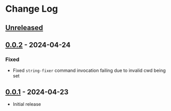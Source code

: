 # Change Log

## [Unreleased]


## [0.0.2] - 2024-04-24

### Fixed

- Fixed `string-fixer` command invocation failing due to invalid cwd being set

## [0.0.1] - 2024-04-23

- Initial release


[unreleased]: https://github.com/Crozzers/string-fixer/compare/vscode/0.0.2...HEAD
[0.0.2]: https://github.com/Crozzers/string-fixer/compare/vscode/0.0.1...vscode/0.0.2
[0.0.1]: https://github.com/Crozzers/string-fixer/releases/tag/vscode/0.0.1
